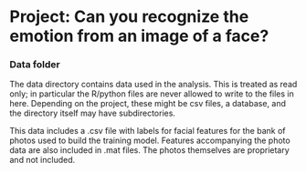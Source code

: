 # Project: Can you recognize the emotion from an image of a face?

### Data folder

The data directory contains data used in the analysis. This is treated as read only; in particular the R/python files are never allowed to write to the files in here. Depending on the project, these might be csv files, a database, and the directory itself may have subdirectories.

This data includes a .csv file with labels for facial features for the bank of photos used to build the training model. 
Features accompanying the photo data are also included in .mat files. The photos themselves are proprietary and not included.
